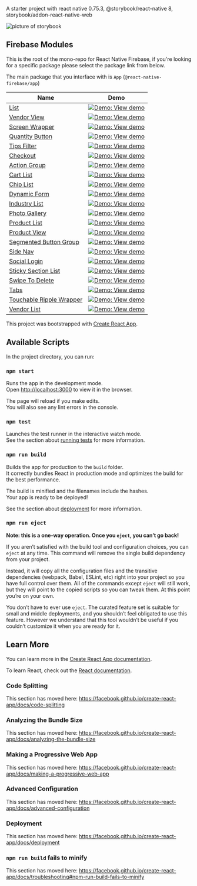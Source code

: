 A starter project with react native 0.75.3, @storybook/react-native 8, storybook/addon-react-native-web

![picture of storybook](https://github.com/user-attachments/assets/cf98766d-8b90-44ab-b718-94ab16e63205)
## Firebase Modules

This is the root of the mono-repo for React Native Firebase, if you're looking for a specific package please select the package link from below.

The main package that you interface with is `App` (`@react-native-firebase/app`)

| Name                                                                                                                      | Demo                                                                                                                                              |
| ------------------------------------------------------------------------------------------------------------------------- | ------------------------------------------------------------------------------------------------------------------------------------------------- |
| [List](https://github.com/jmstechnologiesinc/react-native-components/tree/main/packages/components/src/List)             | [![Demo: View demo](https://img.shields.io/badge/Demo-View%20demo-brightgreen?style=for-the-badge&logo=play&logoColor=white)](https://react-native-components-e19ee.web.app/?path=/docs/packages-list--docs) |
| [Vendor View](https://github.com/jmstechnologiesinc/react-native-components/tree/main/packages/components/src/VendorView) | [![Demo: View demo](https://img.shields.io/badge/Demo-View%20demo-brightgreen?style=for-the-badge&logo=play&logoColor=white)](https://react-native-components-e19ee.web.app/?path=/docs/packages-vendorview--docs) |
| [Screen Wrapper](https://github.com/jmstechnologiesinc/react-native-components/tree/main/packages/components/src/ScreenWrapper) | [![Demo: View demo](https://img.shields.io/badge/Demo-View%20demo-brightgreen?style=for-the-badge&logo=play&logoColor=white)](https://react-native-components-e19ee.web.app/?path=/docs/packages-screenwrapper--docs) |
| [Quantity Button](https://github.com/jmstechnologiesinc/react-native-components/tree/main/packages/components/src/QuantityButton) | [![Demo: View demo](https://img.shields.io/badge/Demo-View%20demo-brightgreen?style=for-the-badge&logo=play&logoColor=white)](https://react-native-components-e19ee.web.app/?path=/docs/packages-quantitybutton--docs) |
| [Tips Filter](https://github.com/jmstechnologiesinc/react-native-components/tree/main/packages/components/src/TipsFilter)   | [![Demo: View demo](https://img.shields.io/badge/Demo-View%20demo-brightgreen?style=for-the-badge&logo=play&logoColor=white)](https://react-native-components-e19ee.web.app/?path=/docs/packages-tipsfilter--docs) |
| [Checkout](https://github.com/jmstechnologiesinc/react-native-components/tree/main/packages/components/src/CheckoutSummary) | [![Demo: View demo](https://img.shields.io/badge/Demo-View%20demo-brightgreen?style=for-the-badge&logo=play&logoColor=white)](https://react-native-components-e19ee.web.app/?path=/docs/packages-checkout--docs) |
| [Action Group](https://github.com/jmstechnologiesinc/react-native-components/tree/main/packages/components/src/ActionGroup) | [![Demo: View demo](https://img.shields.io/badge/Demo-View%20demo-brightgreen?style=for-the-badge&logo=play&logoColor=white)](https://react-native-components-e19ee.web.app/?path=/docs/packages-actiongroup--docs) |
| [Cart List](https://github.com/jmstechnologiesinc/react-native-components/tree/main/packages/components/src/CartList)       | [![Demo: View demo](https://img.shields.io/badge/Demo-View%20demo-brightgreen?style=for-the-badge&logo=play&logoColor=white)](https://react-native-components-e19ee.web.app/?path=/docs/packages-cartlist--docs) |
| [Chip List](https://github.com/jmstechnologiesinc/react-native-components/tree/main/packages/components/src/ChipList)     | [![Demo: View demo](https://img.shields.io/badge/Demo-View%20demo-brightgreen?style=for-the-badge&logo=play&logoColor=white)](https://react-native-components-e19ee.web.app/?path=/docs/packages-chiplist--docs) |
| [Dynamic Form](https://github.com/jmstechnologiesinc/react-native-components/tree/main/packages/components/src/DynamicForm) | [![Demo: View demo](https://img.shields.io/badge/Demo-View%20demo-brightgreen?style=for-the-badge&logo=play&logoColor=white)](https://react-native-components-e19ee.web.app/?path=/docs/packages-dynamicform--docs) |
| [Industry List](https://github.com/jmstechnologiesinc/react-native-components/tree/main/packages/components/src/IndustryList) | [![Demo: View demo](https://img.shields.io/badge/Demo-View%20demo-brightgreen?style=for-the-badge&logo=play&logoColor=white)](https://react-native-components-e19ee.web.app/?path=/docs/packages-industrylist--docs) |
| [Photo Gallery](https://github.com/jmstechnologiesinc/react-native-components/tree/main/packages/components/src/PhotoGallery) | [![Demo: View demo](https://img.shields.io/badge/Demo-View%20demo-brightgreen?style=for-the-badge&logo=play&logoColor=white)](https://react-native-components-e19ee.web.app/?path=/docs/packages-photogallery--docs) |
| [Product List](https://github.com/jmstechnologiesinc/react-native-components/tree/main/packages/components/src/ProductList) | [![Demo: View demo](https://img.shields.io/badge/Demo-View%20demo-brightgreen?style=for-the-badge&logo=play&logoColor=white)](https://react-native-components-e19ee.web.app/?path=/docs/packages-productlist--docs) |
| [Product View](https://github.com/jmstechnologiesinc/react-native-components/tree/main/packages/components/src/ProductView) | [![Demo: View demo](https://img.shields.io/badge/Demo-View%20demo-brightgreen?style=for-the-badge&logo=play&logoColor=white)](https://react-native-components-e19ee.web.app/?path=/docs/packages-productview--docs) |
| [Segmented Button Group](https://github.com/jmstechnologiesinc/react-native-components/tree/main/packages/components/src/SegmentedButtonGroup) | [![Demo: View demo](https://img.shields.io/badge/Demo-View%20demo-brightgreen?style=for-the-badge&logo=play&logoColor=white)](https://react-native-components-e19ee.web.app/?path=/docs/packages-segmentedbuttongroup--docs) |
| [Side Nav](https://github.com/jmstechnologiesinc/react-native-components/tree/main/packages/components/src/SideNav)       | [![Demo: View demo](https://img.shields.io/badge/Demo-View%20demo-brightgreen?style=for-the-badge&logo=play&logoColor=white)](https://react-native-components-e19ee.web.app/?path=/docs/packages-sidenav--docs) |
| [Social Login](https://github.com/jmstechnologiesinc/react-native-components/tree/main/packages/components/src/SocialAuthentication) | [![Demo: View demo](https://img.shields.io/badge/Demo-View%20demo-brightgreen?style=for-the-badge&logo=play&logoColor=white)](https://react-native-components-e19ee.web.app/?path=/docs/packages-sociallogin--docs) |
| [Sticky Section List](https://github.com/jmstechnologiesinc/react-native-components/tree/main/packages/components/src/StickySectionList) | [![Demo: View demo](https://img.shields.io/badge/Demo-View%20demo-brightgreen?style=for-the-badge&logo=play&logoColor=white)](https://react-native-components-e19ee.web.app/?path=/docs/packages-stickysectionlist--docs) |
| [Swipe To Delete](https://github.com/jmstechnologiesinc/react-native-components/tree/main/packages/components/src/SwipeToDelete) | [![Demo: View demo](https://img.shields.io/badge/Demo-View%20demo-brightgreen?style=for-the-badge&logo=play&logoColor=white)](https://react-native-components-e19ee.web.app/?path=/docs/packages-swipetodelete--docs) |
| [Tabs](https://github.com/jmstechnologiesinc/react-native-components/tree/main/packages/components/src/Tabs)             | [![Demo: View demo](https://img.shields.io/badge/Demo-View%20demo-brightgreen?style=for-the-badge&logo=play&logoColor=white)](https://react-native-components-e19ee.web.app/?path=/docs/packages-tabs--docs) |
| [Touchable Ripple Wrapper](https://github.com/jmstechnologiesinc/react-native-components/tree/main/packages/components/src/TouchableRippleWrapper) | [![Demo: View demo](https://img.shields.io/badge/Demo-View%20demo-brightgreen?style=for-the-badge&logo=play&logoColor=white)](https://react-native-components-e19ee.web.app/?path=/docs/packages-touchableripplewrapper--docs) |
| [Vendor List](https://github.com/jmstechnologiesinc/react-native-components/tree/main/packages/components/src/VendorList) | [![Demo: View demo](https://img.shields.io/badge/Demo-View%20demo-brightgreen?style=for-the-badge&logo=play&logoColor=white)](https://react-native-components-e19ee.web.app/?path=/docs/packages-vendorlist--docs) |




This project was bootstrapped with [Create React App](https://github.com/facebook/create-react-app).

## Available Scripts

In the project directory, you can run:

### `npm start`

Runs the app in the development mode.<br />
Open [http://localhost:3000](http://localhost:3000) to view it in the browser.

The page will reload if you make edits.<br />
You will also see any lint errors in the console.

### `npm test`

Launches the test runner in the interactive watch mode.<br />
See the section about [running tests](https://facebook.github.io/create-react-app/docs/running-tests) for more information.

### `npm run build`

Builds the app for production to the `build` folder.<br />
It correctly bundles React in production mode and optimizes the build for the best performance.

The build is minified and the filenames include the hashes.<br />
Your app is ready to be deployed!

See the section about [deployment](https://facebook.github.io/create-react-app/docs/deployment) for more information.

### `npm run eject`

**Note: this is a one-way operation. Once you `eject`, you can’t go back!**

If you aren’t satisfied with the build tool and configuration choices, you can `eject` at any time. This command will remove the single build dependency from your project.

Instead, it will copy all the configuration files and the transitive dependencies (webpack, Babel, ESLint, etc) right into your project so you have full control over them. All of the commands except `eject` will still work, but they will point to the copied scripts so you can tweak them. At this point you’re on your own.

You don’t have to ever use `eject`. The curated feature set is suitable for small and middle deployments, and you shouldn’t feel obligated to use this feature. However we understand that this tool wouldn’t be useful if you couldn’t customize it when you are ready for it.

## Learn More

You can learn more in the [Create React App documentation](https://facebook.github.io/create-react-app/docs/getting-started).

To learn React, check out the [React documentation](https://reactjs.org/).

### Code Splitting

This section has moved here: https://facebook.github.io/create-react-app/docs/code-splitting

### Analyzing the Bundle Size

This section has moved here: https://facebook.github.io/create-react-app/docs/analyzing-the-bundle-size

### Making a Progressive Web App

This section has moved here: https://facebook.github.io/create-react-app/docs/making-a-progressive-web-app

### Advanced Configuration

This section has moved here: https://facebook.github.io/create-react-app/docs/advanced-configuration

### Deployment

This section has moved here: https://facebook.github.io/create-react-app/docs/deployment

### `npm run build` fails to minify

This section has moved here: https://facebook.github.io/create-react-app/docs/troubleshooting#npm-run-build-fails-to-minify
